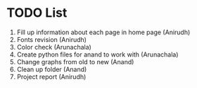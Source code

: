 # TODO List
1. Fill up information about each page in home page (Anirudh)
3. Fonts revision (Anirudh) 
4. Color check (Arunachala)
1. Create python files for anand to work with (Arunachala)
1. Change graphs from old to new (Anand)
1. Clean up folder (Anand)
2. Project report (Anirudh) 


